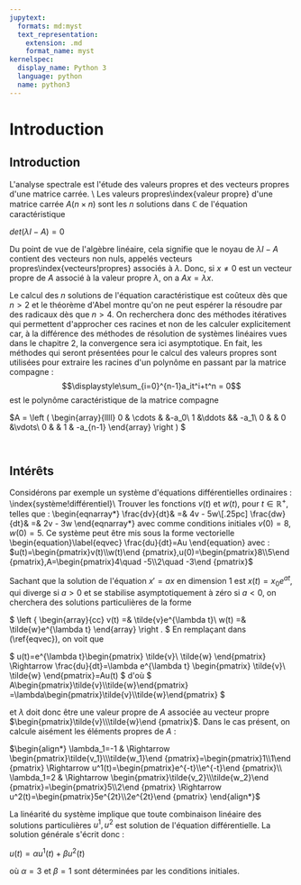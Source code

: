 ```yaml
---
jupytext:
  formats: md:myst
  text_representation:
    extension: .md
    format_name: myst
kernelspec:
  display_name: Python 3
  language: python
  name: python3
---
```

# Introduction

## Introduction
L'analyse spectrale est l'étude des valeurs propres et des vecteurs propres d'une matrice carrée. \\
Les valeurs propres\index{valeur propre}
d'une matrice carrée $A (n\times n)$ sont les $n$ solutions dans $\mathbb{C}$ de l'équation caractéristique

$det(\lambda I-A) = 0$

Du point de vue de l'algèbre linéaire, cela signifie que le noyau de $\lambda I-A$ contient des vecteurs non nuls, appelés vecteurs propres\index{vecteurs!propres} associés à $\lambda$.
Donc, si $x\neq 0$ est un vecteur propre  de $A$ associé à la valeur propre $\lambda$,
on a $Ax=\lambda x$.

Le calcul des $n$ solutions de l'équation caractéristique est coûteux dès que $n>2$ et le théorème d'Abel montre qu'on ne peut 
espérer la résoudre par des radicaux
dès que $n>4$. On recherchera donc des méthodes itératives qui permettent d'approcher ces racines et non de les calculer explicitement car, à la différence des méthodes de résolution de systèmes linéaires vues dans le chapitre 2, la convergence sera ici asymptotique. En fait, les méthodes qui seront présentées pour le calcul des valeurs propres sont utilisées pour extraire les racines d'un polynôme en passant par la matrice compagne :  
$$\displaystyle\sum_{i=0}^{n-1}a_it^i+t^n = 0$$
est le polynôme caractéristique
de la matrice compagne

$A =
\left (
\begin{array}{llll}
0 & \cdots &  &-a_0\\
1  &\ddots && -a_1\\
0 & & 0 &\vdots\\
0 & & 1 & -a_{n-1}
\end{array}
\right )
$
```{index} Matrice;compagne
```
```{index} Polynôme;caractéristique
```

## Intérêts

Considérons par exemple un système d'équations différentielles ordinaires : \index{système!différentiel}\\
Trouver les fonctions $v(t)$ et $w(t)$, pour $t\in \mathbb{R}^+$, telles que :
\begin{eqnarray*}
\frac{dv}{dt}& =& 4v - 5w\\[.25pc]
\frac{dw}{dt}& =& 2v - 3w
\end{eqnarray*}
avec comme conditions initiales $v(0)=8,w(0)=5$.
Ce système peut être mis sous la forme vectorielle
\begin{equation}\label{eqvec}
\frac{du}{dt}=Au
\end{equation}
avec : 
$u(t)=\begin{pmatrix}v(t)\\w(t)\end {pmatrix},u(0)=\begin{pmatrix}8\\5\end {pmatrix},A=\begin{pmatrix}4\quad -5\\2\quad -3\end {pmatrix}$

Sachant que la solution de l'équation $x'=ax$ en dimension 1 est $x(t)=x_0e^{at}$, qui diverge si $a>0$ et se stabilise asymptotiquement à zéro si $a<0$, on cherchera des solutions particulières de la forme 

$
\left \{
\begin{array}{cc}
v(t) =& \tilde{v}e^{\lambda t}\\
w(t) =& \tilde{w}e^{\lambda t}
\end{array}
\right .
$ 
En remplaçant dans (\ref{eqvec}), on voit que 

$
u(t)=e^{\lambda t}\begin{pmatrix}
                            \tilde{v}\\ \tilde{w}
                  \end{pmatrix}
    \Rightarrow \frac{du}{dt}=\lambda e^{\lambda t}
                  \begin{pmatrix}
                             \tilde{v}\\ \tilde{w}
                  \end{pmatrix}=Au(t)
$
d'où 
$
A\begin{pmatrix}\tilde{v}\\\tilde{w}\end{pmatrix}
=\lambda\begin{pmatrix}\tilde{v}\\\tilde{w}\end{pmatrix}
$

et $\lambda$ doit donc être une valeur propre de $A$ associée au vecteur propre $\begin{pmatrix}\tilde{v}\\\tilde{w}\end {pmatrix}$. Dans le cas présent, on calcule aisément les éléments propres de $A$ :

$\begin{align*}
\lambda_1=-1 & \Rightarrow \begin{pmatrix}\tilde{v_1}\\\tilde{w_1}\end {pmatrix}=\begin{pmatrix}1\\1\end {pmatrix} \Rightarrow u^1(t)=\begin{pmatrix}e^{-t}\\e^{-t}\end {pmatrix}\\
\lambda_1=2 & \Rightarrow \begin{pmatrix}\tilde{v_2}\\\tilde{w_2}\end {pmatrix}=\begin{pmatrix}5\\2\end {pmatrix} \Rightarrow u^2(t)=\begin{pmatrix}5e^{2t}\\2e^{2t}\end {pmatrix}
\end{align*}$

La linéarité du système implique que toute combinaison linéaire des solutions particulières $u^1,u^2$ est solution de l'équation différentielle. La solution générale s'écrit donc :

$u(t)=\alpha u^1(t)+\beta u^2(t)$

où $\alpha=3$ et $\beta=1$ sont déterminées par les conditions initiales.
